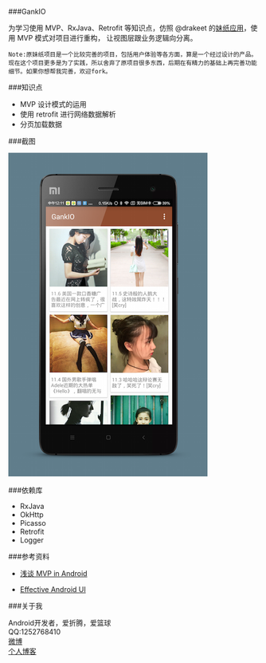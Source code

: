 ###GankIO

为学习使用 MVP、RxJava、Retrofit 等知识点，仿照 @drakeet 的[妹纸应用](https://github.com/drakeet/Meizhi)，使用 MVP 模式对项目进行重构，
让视图层跟业务逻辑向分离。

`Note:原妹纸项目是一个比较完善的项目，包括用户体验等各方面，算是一个经过设计的产品。现在这个项目更多是为了实践，所以舍弃了原项目很多东西，后期在有精力的基础上再完善功能细节。如果你想帮我完善，欢迎fork。`

###知识点

* MVP 设计模式的运用   
* 使用 retrofit 进行网络数据解析
* 分页加载数据

###截图   

![index](/art/gank_index.png "")
   
###依赖库   

* RxJava 
* OkHttp
* Picasso
* Retrofit
* Logger

###参考资料

* [浅谈 MVP in Android](http://blog.csdn.net/lmj623565791/article/details/46596109)

* [Effective Android UI](https://github.com/pedrovgs/EffectiveAndroidUI)

###关于我

Android开发者，爱折腾，爱篮球
<br>QQ:1252768410
<br>[微博](http://weibo.com/u/1874136301)
<br>[个人博客](https://maoruibin.github.io/)


